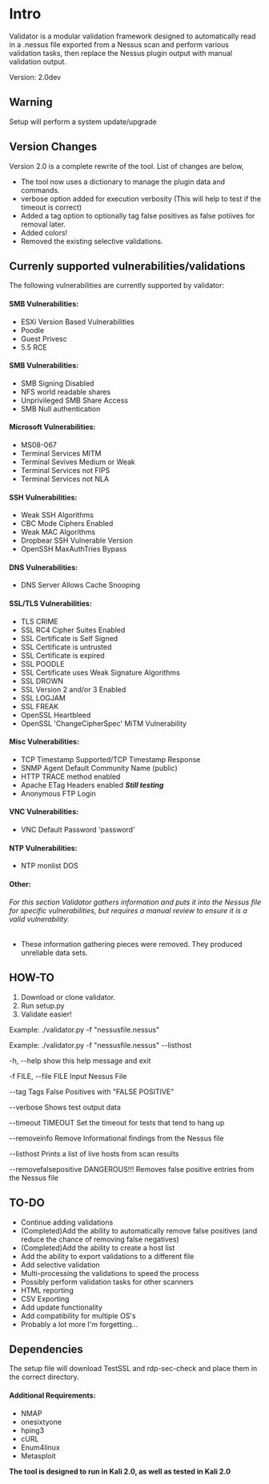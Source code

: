 # Intro

Validator is a modular validation framework designed to automatically read in a .nessus file exported from a Nessus scan and perform various validation tasks, then replace the Nessus plugin output with manual validation output.

Version: 2.0dev

## Warning

Setup will perform a system update/upgrade

## Version Changes

Version 2.0 is a complete rewrite of the tool. List of changes are below,

* The tool now uses a dictionary to manage the plugin data and commands.
* verbose option added for execution verbosity (This will help to test if the timeout is correct)
* Added a tag option to optionally tag false positives as false potiives for removal later.
* Added colors!
* Removed the existing selective validations.

## Currenly supported vulnerabilities/validations

The following vulnerabilities are currently supported by validator:

#### SMB Vulnerabilities:

* ESXi Version Based Vulnerabilities
* Poodle
* Guest Privesc
* 5.5 RCE


#### SMB Vulnerabilities:

* SMB Signing Disabled
* NFS world readable shares
* Unprivileged SMB Share Access
* SMB Null authentication


#### Microsoft Vulnerabilities:

* MS08-067
* Terminal Services MITM
* Terminal Sevives Medium or Weak
* Terminal Services not FIPS
* Terminal Services not NLA


#### SSH Vulnerabilities:

* Weak SSH Algorithms
* CBC Mode Ciphers Enabled
* Weak MAC Algorithms
* Dropbear SSH Vulnerable Version
* OpenSSH MaxAuthTries Bypass

#### DNS Vulnerabilities:

* DNS Server Allows Cache Snooping


#### SSL/TLS Vulnerabilities:

* TLS CRIME
* SSL RC4 Cipher Suites Enabled
* SSL Certificate is Self Signed
* SSL Certificate is untrusted
* SSL Certificate is expired
* SSL POODLE
* SSL Certificate uses Weak Signature Algorithms
* SSL DROWN
* SSL Version 2 and/or 3 Enabled
* SSL LOGJAM
* SSL FREAK
* OpenSSL Heartbleed
* OpenSSL 'ChangeCipherSpec' MiTM Vulnerability


#### Misc Vulnerabilities:

* TCP Timestamp Supported/TCP Timestamp Response
* SNMP Agent Default Community Name (public)
* HTTP TRACE method enabled
* Apache ETag Headers enabled ***Still testing***
* Anonymous FTP Login

#### VNC Vulnerabilities:

* VNC Default Password 'password'

#### NTP Vulnerabilities:

* NTP monlist DOS

#### Other:
###### For this section Validator gathers information and puts it into the Nessus file for specific vulnerabilities, but requires a manual review to ensure it is a valid vulnerability.
* These information gathering pieces were removed. They produced unreliable data sets.

## HOW-TO

1. Download or clone validator.
2. Run setup.py
3. Validate easier!


Example: ./validator.py -f "nessusfile.nessus"

Example: ./validator.py -f "nessusfile.nessus" --listhost

  -h, --help            show this help message and exit
  
  -f FILE, --file FILE  Input Nessus File
  
  --tag                 Tags False Positives with "FALSE POSITIVE"
  
  --verbose             Shows test output data
  
  --timeout TIMEOUT     Set the timeout for tests that tend to hang up
  
  --removeinfo          Remove Informational findings from the Nessus file
  
  --listhost            Prints a list of live hosts from scan results
  
  --removefalsepositive
                        DANGEROUS!!! Removes false positive entries from the
                        Nessus file
                        


## TO-DO

* Continue adding validations
* (Completed)Add the ability to automatically remove false positives (and reduce the chance of removing false negatives)
* (Completed)Add the ability to create a host list
* Add the ability to export validations to a different file
* Add selective validation
* Multi-processing the validations to speed the process
* Possibly perform validation tasks for other scanners
* HTML reporting
* CSV Exporting
* Add update functionality
* Add compatibility for multiple OS's
* Probably a lot more I'm forgetting...



## Dependencies

The setup file will download TestSSL and rdp-sec-check and place them in the correct directory.

#### Additional Requirements:

* NMAP
* onesixtyone
* hping3
* cURL
* Enum4linux
* Metasploit


**The tool is designed to run in Kali 2.0, as well as tested in Kali 2.0**
